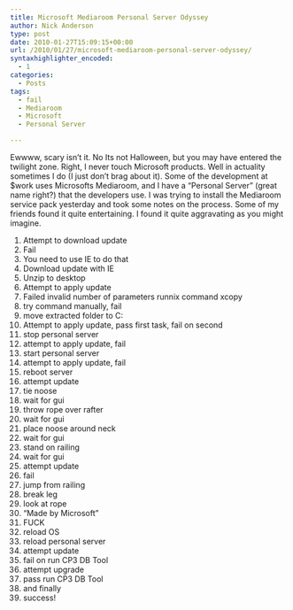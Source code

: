 ```yaml
---
title: Microsoft Mediaroom Personal Server Odyssey
author: Nick Anderson
type: post
date: 2010-01-27T15:09:15+00:00
url: /2010/01/27/microsoft-mediaroom-personal-server-odyssey/
syntaxhighlighter_encoded:
  - 1
categories:
  - Posts
tags:
  - fail
  - Mediaroom
  - Microsoft
  - Personal Server

---
```

Ewwww, scary isn&#8217;t it. No Its not Halloween, but you may have entered the twilight zone. Right, I never touch Microsoft products. Well in actuality sometimes I do (I just don&#8217;t brag about it). Some of the development at $work uses Microsofts Mediaroom, and I have a &#8220;Personal Server&#8221; (great name right?) that the developers use. I was trying to install the Mediaroom service pack yesterday and took some notes on the process. Some of my friends found it quite entertaining. I found it quite aggravating﻿ as you might imagine.<!--more-->

  1. Attempt to download update
  2. Fail
  3. You need to use IE to do that
  4. Download update with IE
  5. Unzip to desktop
  6. Attempt to apply update
  7. Failed invalid number of parameters runnix command xcopy
  8. try command manually, fail
  9. move extracted folder to C:
 10. Attempt to apply update, pass first task, fail on second
 11. stop personal server
 12. attempt to apply update, fail
 13. start personal server
 14. attempt to apply update, fail
 15. reboot server
 16. attempt update
 17. tie noose
 18. wait for gui
 19. throw rope over rafter
 20. wait for gui
 21. place noose around neck
 22. wait for gui
 23. stand on railing
 24. wait for gui
 25. attempt update
 26. fail
 27. jump from railing
 28. break leg
 29. look at rope
 30. &#8220;Made by Microsoft&#8221;
 31. FUCK
 32. reload OS
 33. reload personal server
 34. attempt update
 35. fail on run CP3 DB Tool
 36. attempt upgrade
 37. pass run CP3 DB Tool
 38. and finally
 39. success!